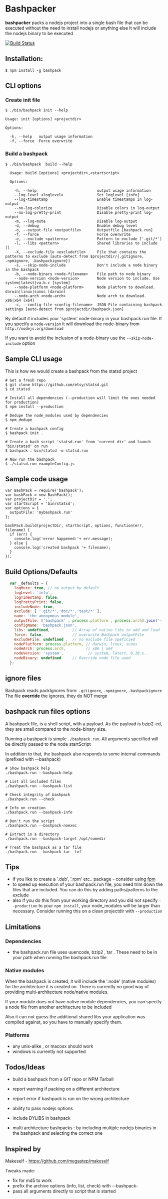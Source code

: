 # Bashpacker

**bashpacker** packs a nodejs project into a single bash file that can be executed without the need to install nodejs or anything else
It will include the nodejs binary to be executed

[![Build Status](https://travis-ci.org/jedi4ever/bashpack.png?branch=master)](https://travis-ci.org/jedi4ever/bashpack)

## Installation:

    $ npm install -g bashpack

## CLI options

### Create init file
    $ ./bin/bashpack init --help

    Usage: init [options] <projectdir>

    Options:

      -h, --help   output usage information
      -f, --force  Force overwrite


### Build a bashpack

    $ ./bin/bashpack  build --help

      Usage: build [options] <projectdir>,<startscript>

      Options:

        -h, --help                           output usage information
        --log-level <loglevel>               Set loglevel [info]
        --log-timestamp                      Enable timestamps in log-output
        --no-log-colorize                    Disable colors in log-output
        --no-log-pretty-print                Disable pretty-print log-output
        -m, --log-mute                       Disable log-output
        -d, --debug                          Enable debug level
        -o, --output-file <outputfile>       Outputfile [bashpack.run]
        -f, --force                          Force overwrite
        -e, --exclude <patterns>             Pattern to exclude ['.git/*']
        -l, --libs <pattern>                 Shared libraries to include []
        -X, --exclude-file <excludefile>     File that contains the patterns to exclude [auto-detect from $projectdir/{.gitignore, .npmignore, .bashpackignore}]
        -s, --skip-node-include              Don't include a node binary in the bashpack
        -b, --node-binary <node-filename>    File path to node binary
        --node-version <node-version>        Node version to include. Use system|latest|va.b.c [system]
        --node-platform <node-platform>      Node platform to download. darwin|linux|sunos [darwin]
        --node-arch <node-arch>              Node arch to download. x86|x64 [x64]
        -c, --config-file <config-filename>  JSON File containing bashpack settings [auto-detect from $projectdir/bashpack.json]

By default it includes your 'system' node-binary in your bashpack.run file.
If you specify a `node-version` it will download the node-binary from `http://nodejs.org/download`

If you want to avoid the inclusion of a node-binary use the `--skip-node-include` option

## Sample CLI usage

This is how we would create a bashpack from the statsd project

    # Get a fresh repo
    $ git clone https://github.com/etsy/statsd.git
    $ cd statsd

    # Install all dependencies (--production will limit the ones needed for production)
    $ npm install --production

    # Dedupe the node_modules used by dependencies
    $ npm dedupe

    # Create a bashpack config
    $ bashpack init .

    # Create a bash script 'statsd.run' from 'current dir' and launch 'bin/statsd' on run
    $ bashpack . bin/statsd -o statsd.run

    # Now run the bashpack
    $ ./statsd.run exampleConfig.js

## Sample code usage

    var BashPack = require('bashpack');
    var bashPack = new BashPack();
    var projectDir = '.';
    var startScript = 'bin/statsd';
    var options = {
      outputFile: 'mybashpack.run'
    };

    bashPack.build(projectDir, startScript, options, function(err, filename) {
      if (err) {
        console.log('error happened:'+ err.message);
      } else {
        console.log('created bashpack '+ filename);
      }
    });

## Build Options/Defaults

```js
  var _defaults = {
    logMute: true, // no output by default
    logLevel: 'info',
    logTimestamp: false,
    logPrettyPrint: false,
    includeNode: true,
    exclude: [ '.git/*','doc/*','test/*' ],
    name: 'the anonymous module',
    outputFile: ['bashpack' , process.platform , process.arch].join('-') + '.run',
    configName: 'bashpack.json',
    libs: undefined,          // Array of native libs to add and load
    force: false,             // overwrite Bashpack outputFile
    excludeFile: undefined ,  // no exclude file speficied
    nodePlatform: process.platform, // darwin, linux, sunos
    nodeArch: process.arch,         // x86 | x64
    nodeVersion: 'system',           // system, latest, 0.10.x..
    nodeBinary: undefined     // Override node file used
  };
```

## ignore files

Bashpack reads packIgnores from: `.gitignore`, `.npmignore`, `.bashpackignore`
The file **override** the ignores, they do NOT merge

## bashpack run files options
A bashpack file, is a shell script, with a payload.
As the payload is bzip2-ed, they are small compared to the node-binary size.

Running a bashpack is simple ``./bashpack.run``.
All arguments specified will be directly passed to the node startScript

In addition to that, the bashpack also responds to some internal commands (prefixed with --bashpack)

    # Show bashpack help
    ./bashpack.run --bashpack-help

    # List all included files
    ./bashpack.run --bashpack-list

    # Check integrity of bashpack
    ./bashpack.run --check

    # Info on creation
    ./bashpack.run --bashpack-info

    # Don't run the script
    ./bashpack.run --bashpack-noexec

    # Extract in a directory
    ./bashpack.run --bashpack-target /opt/somedir

    # Treat the bashpack as a tar file
    ./bashpack.run --bashpack-tar -tvf

## Tips

- if you like to create a '.deb', '.rpm' etc.. package - consider using [fpm](https://github.com/jordansissel/fpm)
- to speed up execution of your bashpack.run file, you need trim down the files that are included. You can do this by adding paths/patterns to the exclude
- also if you do this from your working directory and you did not specify ``--production`` to your ``npm install``, your node_modules will be larger than necessary. Consider running this on a clean projectdir with ``--production``


## Limitations

### Dependencies

- the bashpack.run file uses uuencode, bzip2 , tar . These need to be in your path when running the bashpack.run file

### Native modules
When the bashpack is created, it will include the '.node' (native modules) for the architecture it is created on.
There is currently no good way of providing multi-architecture node/native modules.

If your module does not have native module dependencies, you can specify a node file from another architecture to be included

Also it can not guess the additional shared libs your application was compiled against, so you have to manually specify them.

### Platforms

- any unix-alike , or macosx should work
- windows is currently not supported

## Todos/Ideas
- build a bashpack from a GIT repo or NPM Tarball

- report warning  if packing on a different architecture
- report error if bashpack is run on the wrong architecture
- ability to pass nodejs options

- include DYLIBS in bashpack

- multi architecture bashpacks : by including multiple nodejs binaries in the bashpack and selecting the correct one


## Inspired by

Makeself - <https://github.com/megastep/makeself>

Tweaks made:

- fix for md5 to work
- prefix the archive options (info, list, check) with --bashpack-
- pass all arguments directly to script that is started

